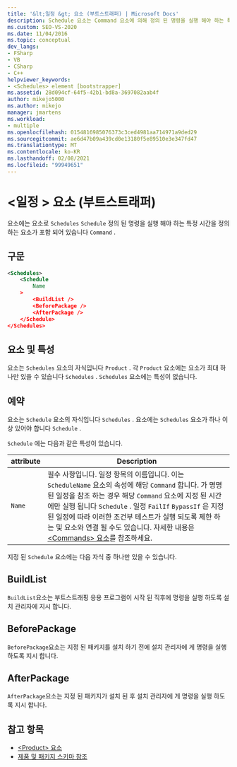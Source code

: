 ```yaml
---
title: '&lt;일정 &gt; 요소 (부트스트래퍼) | Microsoft Docs'
description: Schedule 요소는 Command 요소에 의해 정의 된 명령을 실행 해야 하는 특정 시간을 정의 하는 Schedule 요소를 포함 합니다.
ms.custom: SEO-VS-2020
ms.date: 11/04/2016
ms.topic: conceptual
dev_langs:
- FSharp
- VB
- CSharp
- C++
helpviewer_keywords:
- <Schedules> element [bootstrapper]
ms.assetid: 28d094cf-64f5-42b1-bd8a-3697082aab4f
author: mikejo5000
ms.author: mikejo
manager: jmartens
ms.workload:
- multiple
ms.openlocfilehash: 0154816985076373c3ced4981aa714971a9ded29
ms.sourcegitcommit: ae6d47b09a439cd0e13180f5e89510e3e347fd47
ms.translationtype: MT
ms.contentlocale: ko-KR
ms.lasthandoff: 02/08/2021
ms.locfileid: "99949651"
---
```

# <a name="ltschedulesgt-element-bootstrapper"></a>&lt;일정 &gt; 요소 (부트스트래퍼)
요소에는 요소로 `Schedules` `Schedule` 정의 된 명령을 실행 해야 하는 특정 시간을 정의 하는 요소가 포함 되어 있습니다 `Command` .

## <a name="syntax"></a>구문

```xml
<Schedules>
    <Schedule
        Name
    >
        <BuildList />
        <BeforePackage />
        <AfterPackage />
    </Schedule>
</Schedules>
```

## <a name="elements-and-attributes"></a>요소 및 특성
 요소는 `Schedules` 요소의 자식입니다 `Product` . 각 `Product` 요소에는 요소가 최대 하나만 있을 수 있습니다 `Schedules` . `Schedules` 요소에는 특성이 없습니다.

## <a name="schedule"></a>예약
 요소는 `Schedule` 요소의 자식입니다 `Schedules` . 요소에는 `Schedules` 요소가 하나 이상 있어야 합니다 `Schedule` .

 `Schedule` 에는 다음과 같은 특성이 있습니다.

|attribute|Description|
|---------------|-----------------|
|`Name`|필수 사항입니다. 일정 항목의 이름입니다. 이는 `ScheduleName` 요소의 속성에 해당 `Command` 합니다. 가 명명 된 일정을 참조 하는 경우 해당 `Command` 요소에 지정 된 시간에만 실행 됩니다 `Schedule` . 일정 `FailIf` `BypassIf` 은 지정 된 일정에 따라 이러한 조건부 테스트가 실행 되도록 제한 하는 및 요소와 연결 될 수도 있습니다. 자세한 내용은 [\<Commands> 요소](../deployment/commands-element-bootstrapper.md)를 참조하세요.|

 지정 된 `Schedule` 요소에는 다음 자식 중 하나만 있을 수 있습니다.

## <a name="buildlist"></a>BuildList
 `BuildList`요소는 부트스트래핑 응용 프로그램이 시작 된 직후에 명령을 실행 하도록 설치 관리자에 지시 합니다.

## <a name="beforepackage"></a>BeforePackage
 `BeforePackage`요소는 지정 된 패키지를 설치 하기 전에 설치 관리자에 게 명령을 실행 하도록 지시 합니다.

## <a name="afterpackage"></a>AfterPackage
 `AfterPackage`요소는 지정 된 패키지가 설치 된 후 설치 관리자에 게 명령을 실행 하도록 지시 합니다.

## <a name="see-also"></a>참고 항목
- [\<Product> 요소](../deployment/product-element-bootstrapper.md)
- [제품 및 패키지 스키마 참조](../deployment/product-and-package-schema-reference.md)